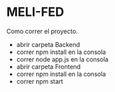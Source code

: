 # MELI-FED
Como correr el proyecto.
- abrir carpeta Backend
- correr npm install en la consola
- correr node app.js en la consola
- abrir carpeta Frontend
- correr npm install en la consola
- correr npm start
